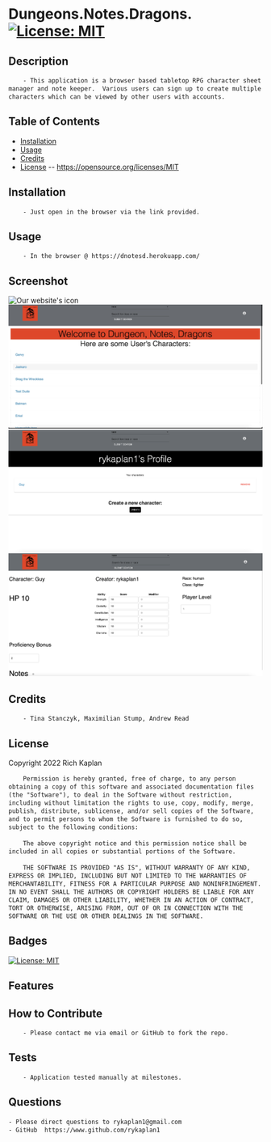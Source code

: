 # Dungeons.Notes.Dragons. [![License: MIT](https://img.shields.io/badge/License-MIT-yellow.svg)](https://opensource.org/licenses/MIT)

## Description
        - This application is a browser based tabletop RPG character sheet manager and note keeper.  Various users can sign up to create multiple characters which can be viewed by other users with accounts.
## Table of Contents
- [Installation](#installation)
- [Usage](#usage)
- [Credits](#credits)
- [License](#license) -- https://opensource.org/licenses/MIT

## Installation
        - Just open in the browser via the link provided. 
## Usage
        - In the browser @ https://dnotesd.herokuapp.com/
## Screenshot
![Our website's icon](client/public/images/dndIconSmall.png)
![A screenshot of the homepage](readme_images/homepage_screenshot.jpg)
![A screenshot of the profile page](readme_images/profile_screenshot.png)
![A screenshot of the character sheet page](readme_images/charsheet_screenshot.png)

## Credits
        - Tina Stanczyk, Maximilian Stump, Andrew Read

## License
  Copyright 2022 Rich Kaplan

        Permission is hereby granted, free of charge, to any person obtaining a copy of this software and associated documentation files (the "Software"), to deal in the Software without restriction, including without limitation the rights to use, copy, modify, merge, publish, distribute, sublicense, and/or sell copies of the Software, and to permit persons to whom the Software is furnished to do so, subject to the following conditions:
        
        The above copyright notice and this permission notice shall be included in all copies or substantial portions of the Software.
        
        THE SOFTWARE IS PROVIDED "AS IS", WITHOUT WARRANTY OF ANY KIND, EXPRESS OR IMPLIED, INCLUDING BUT NOT LIMITED TO THE WARRANTIES OF MERCHANTABILITY, FITNESS FOR A PARTICULAR PURPOSE AND NONINFRINGEMENT. IN NO EVENT SHALL THE AUTHORS OR COPYRIGHT HOLDERS BE LIABLE FOR ANY CLAIM, DAMAGES OR OTHER LIABILITY, WHETHER IN AN ACTION OF CONTRACT, TORT OR OTHERWISE, ARISING FROM, OUT OF OR IN CONNECTION WITH THE SOFTWARE OR THE USE OR OTHER DEALINGS IN THE SOFTWARE.
## Badges
 [![License: MIT](https://img.shields.io/badge/License-MIT-yellow.svg)](https://opensource.org/licenses/MIT)
## Features

## How to Contribute
        - Please contact me via email or GitHub to fork the repo.
## Tests
        - Application tested manually at milestones.
## Questions
    - Please direct questions to rykaplan1@gmail.com   
    - GitHub  https://www.github.com/rykaplan1
